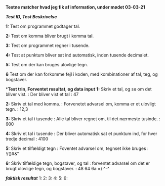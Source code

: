   **Testne matcher hvad jeg fik af information, under mødet 03-03-21**

***Test ID, Test Beskrivelse*** 

  **1:** Test om programmet godtager tal.
  
  **2:** Test om komma bliver brugt i komma tal.
  
  **3:** Test om programmet regner i tusende.
  
  **4:** Test at punktum bliver sat ind automatisk, inden tusende decimalet.
  
  **5:** Test om der kan bruges ulovlige tegn.
  
  **6** Test om der kan forkomme fejl i koden, med kombinationer af tal, teg, og bogstaver.

***Test trin, Forventet resultat, og data input**
  **1:** Skriv et tal, og se om det bliver vist. : Der bliver vist et tal : 47
  
  **2:** Skriv et tal med komma. : Forvenetet advarsel om, komma er et ulovligt tegn. : 12,3
  
  **3:** Skriv et tal i tusende : Alle tal bliver regnet om, til det nærmeste tusinde. : 600
  
  **4:** Skriv et tal i tusende : Der bliver automatisk sat et punktum ind, for hver tredje decimal : 4100
  
  **5:** Skriv et tilfældigt tegn : Foventet advarsel om, tegnset ikke bruges : !/()#&"
  
  **6:** Skriv tilfældige tegn, bogstaver, og tal : forventet advarsel om det er brugt ulovlige tegn, og bogstaver. : 48 64 6a =) ^-^
  
***faktisk resultat***
 1: 
 2: 
 3: 
 4: 
 5: 
 6:
